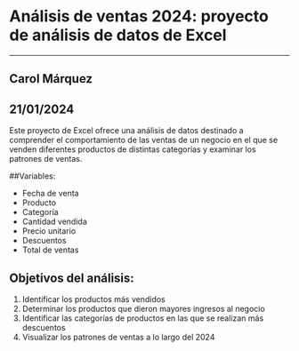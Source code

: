 # Análisis de ventas 2024: proyecto de análisis de datos de Excel
---
 ## **Carol Márquez**
  21/01/2024
---
Este proyecto de Excel ofrece una análisis de datos destinado a comprender el comportamiento de las ventas de un negocio en el que se venden diferentes productos de distintas categorías 
y examinar los patrones de ventas. 

##Variables:
- Fecha de venta
- Producto
- Categoría
- Cantidad vendida
- Precio unitario
- Descuentos 
- Total de ventas

## Objetivos del análisis:
1. Identificar los productos más vendidos
2. Determinar los productos que dieron mayores ingresos al negocio
3. Identificar las categorías de productos en las que se realizan más descuentos
4. Visualizar los patrones de ventas a lo largo del 2024
